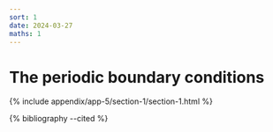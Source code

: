 ```yaml
---
sort: 1
date: 2024-03-27
maths: 1
---
```


# The periodic boundary conditions

{% include appendix/app-5/section-1/section-1.html %}

{% bibliography --cited %}
